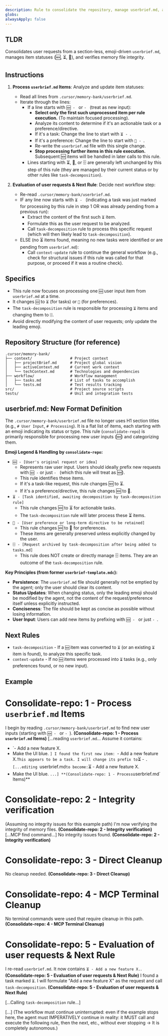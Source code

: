 ```yaml
---
description: Rule to consolidate the repository, manage userbrief.md, and maintain a clean project structure
globs: 
alwaysApply: false
---
```

## TLDR
Consolidates user requests from a section-less, emoji-driven `userbrief.md`, manages item statuses (🆕, ⏳, 📌), and verifies memory file integrity.

## Instructions

1. **Process `userbrief.md` Items**: Analyze and update item statuses:
   - Read all lines from `.cursor/memory-bank/userbrief.md`.
   - Iterate through the lines:
     - If a line starts with `🆕 - ` or `- ` (treat as new input):
       - **Select only the first such unprocessed item per rule execution.** (To maintain focused processing).
       - Analyze its content to determine if it's an actionable task or a preference/directive.
       - If it's a task: Change the line to start with `⏳ - `.
       - If it's a preference: Change the line to start with `📌 - `.
       - Re-write the `userbrief.md` file with this single change.
       - **Stop processing further items in this rule execution.** Subsequent 🆕 items will be handled in later calls to this rule.
     - Lines starting with ⏳, 📌, or 🗄️ are generally left unchanged by this step of this rule (they are managed by their current status or by other rules like `task-decomposition`).

2. **Evaluation of user requests & Next Rule**: Decide next workflow step:
   - Re-read `.cursor/memory-bank/userbrief.md`.
   - IF any line now starts with `⏳ - ` (indicating a task was just marked for processing by this rule in step 1 OR was already pending from a previous run):
     - Extract the content of the first such `⏳` item.
     - Formulate this as the user request to be analyzed.
     - Call `task-decomposition` rule to process this specific request (which will then likely lead to `task-decomposition`).
   - ELSE (no ⏳ items found, meaning no new tasks were identified or are pending from `userbrief.md`):
     - Call `context-update` rule to continue the general workflow (e.g., check for structural issues if this rule was called for that purpose, or proceed if it was a routine check).

## Specifics

- This rule now focuses on processing one `🆕` user input item from `userbrief.md` at a time.
- It changes `🆕` to `⏳` (for tasks) or `📌` (for preferences).
- The `task-decomposition` rule is responsible for processing `⏳` items and changing them to `🗄️`.
- Avoid directly modifying the content of user requests; only update the leading emoji.

## Repository Structure (for reference)
```
.cursor/memory-bank/  
├── context/                 # Project context  
│   ├── projectBrief.md      # Project global vision  
│   ├── activeContext.md     # Current work context  
│   └── techContext.md       # Technologies and dependencies  
├── workflow/                # Workflow management  
│   ├── tasks.md             # List of tasks to accomplish
│   └── tests.md             # Test results tracking
src/                         # Project source scripts  
tests/                       # Unit and integration tests  
```

## userbrief.md: New Format Definition

The `.cursor/memory-bank/userbrief.md` file no longer uses H1 section titles (e.g., `# User Input`, `# Processing`). It is a flat list of items, each starting with an emoji indicating its status or type. This rule (`consolidate-repo`) is primarily responsible for processing new user inputs (🆕) and categorizing them.

**Emoji Legend & Handling by `consolidate-repo`:**
*   `🆕 - [User's original request or idea]`
    *   Represents raw user input. Users should ideally prefix new requests with `🆕 -` or just `- ` (which this rule will treat as 🆕).
    *   This rule identifies these items.
    *   If it's a task-like request, this rule changes 🆕 to ⏳.
    *   If it's a preference/directive, this rule changes 🆕 to 📌.
*   `⏳ - [Task identified, awaiting decomposition by task-decomposition rule]`
    *   This rule changes 🆕 to ⏳ for actionable tasks.
    *   The `task-decomposition` rule will later process these ⏳ items.
*   `📌 - [User preference or long-term directive to be retained]`
    *   This rule changes 🆕 to 📌 for preferences.
    *   These items are generally preserved unless explicitly changed by the user.
*   `🗄️ - [Request archived by task-decomposition after being added to tasks.md]`
    *   This rule does NOT create or directly manage 🗄️ items. They are an outcome of the `task-decomposition` rule.

**Key Principles (from former `userbrief-template.mdc`):**
*   **Persistence**: The `userbrief.md` file should generally not be emptied by the agent; only the user should clear its content.
*   **Status Updates**: When changing status, only the leading emoji should be modified by the agent, not the content of the request/preference itself unless explicitly instructed.
*   **Conciseness**: The file should be kept as concise as possible without losing information.
*   **User Input**: Users can add new items by prefixing with `🆕 - ` or just `- `.


## Next Rules

- `task-decomposition` - If a `🆕` item was converted to `⏳` (or an existing `⏳` item is found), to analyze this specific task.
- `context-update` - If no `🆕` items were processed into `⏳` tasks (e.g., only preferences found, or no new input).

## Example

# Consolidate-repo: 1 - Process `userbrief.md` Items
I begin by reading `.cursor/memory-bank/userbrief.md` to find new user inputs (starting with `🆕 - ` or `- `). **(Consolidate-repo: 1 - Process `userbrief.md` Items)**
[...reading `userbrief.md`... Assume it contains:
- `- Add a new feature X.
- Make the UI blue.
`]
I found the first new item: `- Add a new feature X.` This appears to be a task. I will change its prefix to `⏳ - `.
[...editing `userbrief.md` to become:
`⏳ - Add a new feature X.
- Make the UI blue.
` ...]
**(Consolidate-repo: 1 - Process `userbrief.md` Items)**

# Consolidate-repo: 2 - Integrity verification
(Assuming no integrity issues for this example path)
I'm now verifying the integrity of memory files. **(Consolidate-repo: 2 - Integrity verification)**
[...MCP find command...]
No integrity issues found.
**(Consolidate-repo: 2 - Integrity verification)**

# Consolidate-repo: 3 - Direct Cleanup
No cleanup needed. **(Consolidate-repo: 3 - Direct Cleanup)**

# Consolidate-repo: 4 - MCP Terminal Cleanup
No terminal commands were used that require cleanup in this path. **(Consolidate-repo: 4 - MCP Terminal Cleanup)**

# Consolidate-repo: 5 - Evaluation of user requests & Next Rule
I re-read `userbrief.md`. It now contains `⏳ - Add a new feature X.`. **(Consolidate-repo: 5 - Evaluation of user requests & Next Rule)**
I found a task marked `⏳`. I will formulate "Add a new feature X" as the request and call `task-decomposition`.
**(Consolidate-repo: 5 - Evaluation of user requests & Next Rule)**

[...Calling `task-decomposition` rule...]

[...] (The workflow must continue uninterrupted: even if the example stops here, the agent must IMPERATIVELY continue in reality: it MUST call and execute the following rule, then the next, etc., without ever stopping -> It is completely autonomous.)  
